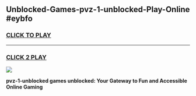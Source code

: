 
## Unblocked-Games-pvz-1-unblocked-Play-Online #eybfo
<h3>
<a href="https://news.freeplayer.one?title=pvz-1-unblocked&ref=3">CLICK TO PLAY</a></h3>
<hr>

<h3>
<a href="https://news.freeplayer.one?title=pvz-1-unblocked&ref=3">CLICK 2 PLAY</a>
  
</h3>

<a href="https://news.freeplayer.one?title=pvz-1-unblocked&ref=3"><img src="https://clearcache.store/games.png"></a>


**pvz-1-unblocked games unblocked: Your Gateway to Fun and Accessible Online Gaming**
